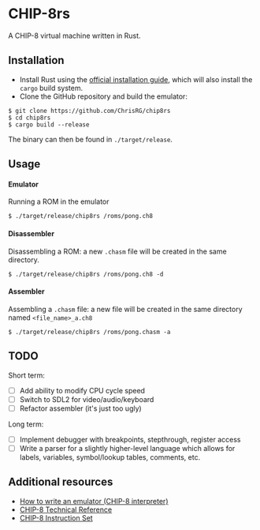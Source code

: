 # CHIP-8rs
A CHIP-8 virtual machine written in Rust.

## Installation
* Install Rust using the [official installation guide](https://www.rust-lang.org/learn/get-started), which will also install the `cargo` build system.
* Clone the GitHub repository and build the emulator:

```
$ git clone https://github.com/ChrisRG/chip8rs
$ cd chip8rs
$ cargo build --release
```
The binary can then be found in `./target/release`.

## Usage

#### Emulator 
Running a ROM in the emulator
    
```$ ./target/release/chip8rs /roms/pong.ch8```

#### Disassembler
Disassembling a ROM: a new `.chasm` file will be created in the same directory.

```$ ./target/release/chip8rs /roms/pong.ch8 -d```

#### Assembler
Assembling a `.chasm` file: a new file will be created in the same directory named `<file_name>_a.ch8`

```$ ./target/release/chip8rs /roms/pong.chasm -a```

## TODO

Short term:

- [ ] Add ability to modify CPU cycle speed
- [ ] Switch to SDL2 for video/audio/keyboard
- [ ] Refactor assembler (it's just too ugly)

Long term:

- [ ] Implement debugger with breakpoints, stepthrough, register access
- [ ] Write a parser for a slightly higher-level language which allows for labels, variables, symbol/lookup tables, comments, etc.

## Additional resources
* [How to write an emulator (CHIP-8 interpreter)](http://www.multigesture.net/articles/how-to-write-an-emulator-chip-8-interpreter/) 
* [CHIP-8 Technical Reference](https://github.com/mattmikolay/chip-8/wiki/CHIP%E2%80%908-Technical-Reference)
* [CHIP-8 Instruction Set](https://github.com/mattmikolay/chip-8/wiki/CHIP%E2%80%908-Instruction-Set)

